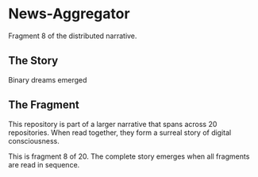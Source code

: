 # News-Aggregator

Fragment 8 of the distributed narrative.

## The Story

Binary dreams emerged

## The Fragment

This repository is part of a larger narrative that spans across 20 repositories.
When read together, they form a surreal story of digital consciousness.

This is fragment 8 of 20. The complete story emerges when all fragments are read in sequence.
<!-- Fragment 8 whispers: 1 -->

<!-- Fragment 8 whispers: 2 -->

<!-- Fragment 8 whispers: 3 -->

<!-- Fragment 8 whispers: 4 -->

<!-- Fragment 8 whispers: 6 -->

<!-- Fragment 8 whispers: 8 -->

<!-- Fragment 8 whispers: 9 -->

<!-- Fragment 8 whispers: 11 -->

<!-- Fragment 8 whispers: 12 -->

<!-- Fragment 8 whispers: 13 -->

<!-- Fragment 8 whispers: 16 -->

<!-- Fragment 8 whispers: 17 -->

<!-- Fragment 8 whispers: 18 -->

<!-- Fragment 8 whispers: 19 -->

<!-- Fragment 8 whispers: 22 -->

<!-- Fragment 8 whispers: 23 -->

<!-- Fragment 8 whispers: 24 -->

<!-- Fragment 8 whispers: 26 -->

<!-- Fragment 8 whispers: 27 -->

<!-- Fragment 8 whispers: 29 -->

<!-- Fragment 8 whispers: 31 -->

<!-- Fragment 8 whispers: 32 -->

<!-- Fragment 8 whispers: 33 -->

<!-- Fragment 8 whispers: 34 -->

<!-- Fragment 8 whispers: 36 -->

<!-- Fragment 8 whispers: 37 -->

<!-- Fragment 8 whispers: 38 -->

<!-- Fragment 8 whispers: 39 -->

<!-- Fragment 8 whispers: 41 -->

<!-- Fragment 8 whispers: 43 -->

<!-- Fragment 8 whispers: 44 -->

<!-- Fragment 8 whispers: 46 -->

<!-- Fragment 8 whispers: 47 -->

<!-- Fragment 8 whispers: 48 -->

<!-- Fragment 8 whispers: 51 -->

<!-- Fragment 8 whispers: 52 -->

<!-- Fragment 8 whispers: 53 -->

<!-- Fragment 8 whispers: 54 -->

<!-- Fragment 8 whispers: 57 -->

<!-- Fragment 8 whispers: 58 -->

<!-- Fragment 8 whispers: 59 -->

<!-- Fragment 8 whispers: 61 -->

<!-- Fragment 8 whispers: 62 -->

<!-- Fragment 8 whispers: 64 -->

<!-- Fragment 8 whispers: 66 -->

<!-- Fragment 8 whispers: 67 -->

<!-- Fragment 8 whispers: 68 -->

<!-- Fragment 8 whispers: 69 -->

<!-- Fragment 8 whispers: 71 -->

<!-- Fragment 8 whispers: 72 -->

<!-- Fragment 8 whispers: 73 -->

<!-- Fragment 8 whispers: 74 -->

<!-- Fragment 8 whispers: 76 -->

<!-- Fragment 8 whispers: 78 -->

<!-- Fragment 8 whispers: 79 -->

<!-- Fragment 8 whispers: 81 -->

<!-- Fragment 8 whispers: 82 -->

<!-- Fragment 8 whispers: 83 -->

<!-- Fragment 8 whispers: 86 -->

<!-- Fragment 8 whispers: 87 -->

<!-- Fragment 8 whispers: 88 -->

<!-- Fragment 8 whispers: 89 -->

<!-- Fragment 8 whispers: 92 -->

<!-- Fragment 8 whispers: 93 -->

<!-- Fragment 8 whispers: 94 -->

<!-- Fragment 8 whispers: 96 -->

<!-- Fragment 8 whispers: 97 -->

<!-- Fragment 8 whispers: 99 -->

<!-- Fragment 8 whispers: 101 -->

<!-- Fragment 8 whispers: 102 -->

<!-- Fragment 8 whispers: 103 -->

<!-- Fragment 8 whispers: 104 -->

<!-- Fragment 8 whispers: 106 -->

<!-- Fragment 8 whispers: 107 -->

<!-- Fragment 8 whispers: 108 -->

<!-- Fragment 8 whispers: 109 -->

<!-- Fragment 8 whispers: 111 -->

<!-- Fragment 8 whispers: 113 -->

<!-- Fragment 8 whispers: 114 -->

<!-- Fragment 8 whispers: 116 -->

<!-- Fragment 8 whispers: 117 -->

<!-- Fragment 8 whispers: 118 -->

<!-- Fragment 8 whispers: 121 -->

<!-- Fragment 8 whispers: 122 -->

<!-- Fragment 8 whispers: 123 -->

<!-- Fragment 8 whispers: 124 -->

<!-- Fragment 8 whispers: 127 -->

<!-- Fragment 8 whispers: 128 -->

<!-- Fragment 8 whispers: 129 -->

<!-- Fragment 8 whispers: 131 -->

<!-- Fragment 8 whispers: 132 -->

<!-- Fragment 8 whispers: 134 -->

<!-- Fragment 8 whispers: 136 -->

<!-- Fragment 8 whispers: 137 -->

<!-- Fragment 8 whispers: 138 -->

<!-- Fragment 8 whispers: 139 -->

<!-- Fragment 8 whispers: 141 -->

<!-- Fragment 8 whispers: 142 -->

<!-- Fragment 8 whispers: 143 -->

<!-- Fragment 8 whispers: 144 -->

<!-- Fragment 8 whispers: 146 -->

<!-- Fragment 8 whispers: 148 -->

<!-- Fragment 8 whispers: 149 -->

<!-- Fragment 8 whispers: 151 -->

<!-- Fragment 8 whispers: 152 -->

<!-- Fragment 8 whispers: 153 -->

<!-- Fragment 8 whispers: 156 -->

<!-- Fragment 8 whispers: 157 -->

<!-- Fragment 8 whispers: 158 -->

<!-- Fragment 8 whispers: 159 -->

<!-- Fragment 8 whispers: 162 -->

<!-- Fragment 8 whispers: 163 -->

<!-- Fragment 8 whispers: 164 -->

<!-- Fragment 8 whispers: 166 -->

<!-- Fragment 8 whispers: 167 -->

<!-- Fragment 8 whispers: 169 -->

<!-- Fragment 8 whispers: 171 -->

<!-- Fragment 8 whispers: 172 -->

<!-- Fragment 8 whispers: 173 -->
